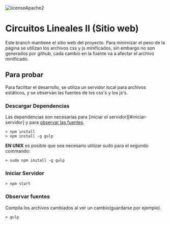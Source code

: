![licenseApache2](https://img.shields.io/hexpm/l/plug.svg)
# Circuitos Lineales II (Sitio web)

Este branch mantiene el sitio web del proyecto. Para minimizar el peso de la
página se utilizan los archivos css y js minificados, sin embargo no son
generados por github, cada cambio en la fuente va a afectar el archivo
minificado.

## Para probar
Para facilitar el desarrollo, se utiliza un servidor local para archivos
estáticos, y se observan las fuentes de los css's y los js's.

### Descargar Dependencias
Las dependencias son necesarias para [iniciar el servidor][#iniciar-servidor] y
para [observar las fuentes](#observar-fuentes).
```
> npm install
> npm install -g gulp
```
**EN UNIX** es posible que sea necesario utilizar sudo para el segundo commando:
```
> sudo npm install -g gulp
```

### Iniciar Servidor
```
> npm start
```

### Observar fuentes
Compila los archivos cambiados al ver un cambio(guardarse por ejemplo).
```
> gulp
```

